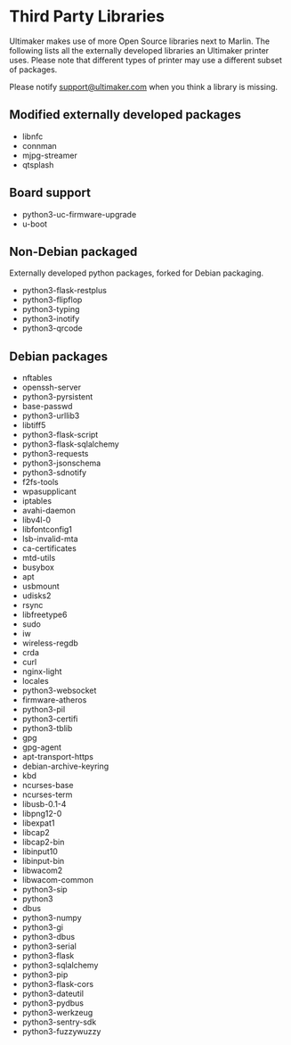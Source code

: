 # Third Party Libraries

Ultimaker makes use of more Open Source libraries next to Marlin. The following lists all the externally developed libraries an Ultimaker printer uses.
Please note that different types of printer may use a different subset of packages.

Please notify support@ultimaker.com when you think a library is missing.

## Modified externally developed packages
* libnfc
* connman
* mjpg-streamer
* qtsplash

## Board support
* python3-uc-firmware-upgrade
* u-boot

## Non-Debian packaged
Externally developed python packages, forked for Debian packaging.
* python3-flask-restplus
* python3-flipflop
* python3-typing
* python3-inotify
* python3-qrcode

## Debian packages
* nftables
* openssh-server
* python3-pyrsistent
* base-passwd
* python3-urllib3
* libtiff5
* python3-flask-script
* python3-flask-sqlalchemy
* python3-requests
* python3-jsonschema
* python3-sdnotify
* f2fs-tools
* wpasupplicant
* iptables
* avahi-daemon
* libv4l-0
* libfontconfig1
* lsb-invalid-mta
* ca-certificates
* mtd-utils
* busybox
* apt
* usbmount
* udisks2
* rsync
* libfreetype6
* sudo
* iw
* wireless-regdb
* crda
* curl
* nginx-light
* locales
* python3-websocket
* firmware-atheros
* python3-pil
* python3-certifi
* python3-tblib
* gpg
* gpg-agent
* apt-transport-https
* debian-archive-keyring
* kbd
* ncurses-base
* ncurses-term
* libusb-0.1-4
* libpng12-0
* libexpat1
* libcap2
* libcap2-bin
* libinput10
* libinput-bin
* libwacom2
* libwacom-common
* python3-sip
* python3
* dbus
* python3-numpy
* python3-gi
* python3-dbus
* python3-serial
* python3-flask
* python3-sqlalchemy
* python3-pip
* python3-flask-cors
* python3-dateutil
* python3-pydbus
* python3-werkzeug
* python3-sentry-sdk
* python3-fuzzywuzzy
